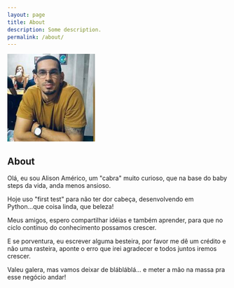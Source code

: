 ```yaml
---
layout: page
title: About
description: Some description.
permalink: /about/
---
```


<img itemprop="image" class="img-rounded" src="/assets/img/profile.jpg" alt="Alison Américo">

## About

Olá, eu sou Alison Américo,
um "cabra" muito curioso, que na base do baby steps da vida, anda menos ansioso.

Hoje uso "first test" para não ter dor cabeça, desenvolvendo em Python...que coisa linda, que beleza!

Meus amigos, espero compartilhar idéias e também aprender, para que no ciclo contínuo do conhecimento possamos crescer.

E se porventura, eu escrever alguma besteira, por favor me dê um crédito e não uma rasteira, aponte o erro que irei agradecer e todos juntos iremos crescer.

Valeu galera, mas vamos deixar de blábláblá... e meter a mão na massa pra esse negócio andar!